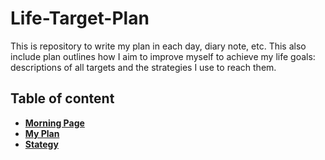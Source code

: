 # Life-Target-Plan
This is repository to write my plan in each day, diary note, etc. This also include plan outlines how I aim to improve myself to achieve my life goals: descriptions of all targets and the strategies I use to reach them.

## Table of content
- [**Morning Page**](MorningPage.md)
- [**My Plan**](MyPlan.md)
- [**Stategy**](Strategy.md)
